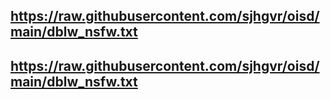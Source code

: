## https://raw.githubusercontent.com/sjhgvr/oisd/main/dblw_nsfw.txt
## https://raw.githubusercontent.com/sjhgvr/oisd/main/dblw_nsfw.txt
